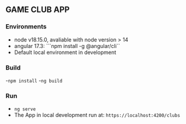 ## GAME CLUB APP

### Environments
- node v18.15.0, avaliable with node version > 14
- angular 17.3: ```npm install -g @angular/cli``
- Default local environment in development

### Build
-```npm install```
-```ng build```

### Run
- ```ng serve```
- The App in local development run at: ```https://localhost:4200/clubs```
